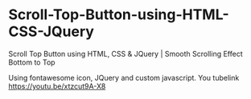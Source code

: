 # Scroll-Top-Button-using-HTML-CSS-JQuery

Scroll Top Button using HTML, CSS & JQuery | Smooth Scrolling Effect Bottom to Top

Using fontawesome icon, JQuery and custom javascript.
You tubelink https://youtu.be/xtzcut9A-X8
